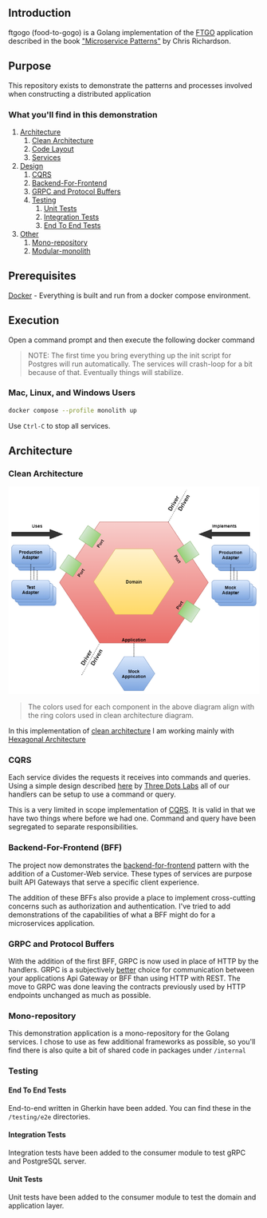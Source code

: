 ## Introduction

ftgogo (food-to-gogo) is a Golang implementation of
the [FTGO](https://github.com/microservices-patterns/ftgo-application) application described in the
book ["Microservice Patterns"](https://www.manning.com/books/microservices-patterns) by Chris Richardson.

## Purpose

This repository exists to demonstrate the patterns and processes involved when constructing a distributed application

### What you'll find in this demonstration

1. [Architecture](#architecture)
    1. [Clean Architecture](#clean-architecture)
    1. [Code Layout](#code-layout)
    1. [Services](#services)
1. [Design](#design)
    1. [CQRS](#cqrs)
    1. [Backend-For-Frontend](#backend-for-frontend-bff)
    1. [GRPC and Protocol Buffers](#grpc-and-protocol-buffers)
    1. [Testing](#testing)
        1. [Unit Tests](#unit-tests)
        1. [Integration Tests](#integration-tests)
        1. [End To End Tests](#end-to-end-tests)
1. [Other](#other)
    1. [Mono-repository](#mono-repository)
    1. [Modular-monolith](#modular-monolith)    

## Prerequisites

[Docker](https://www.docker.com/) - Everything is built and run from a docker compose environment.

## Execution

Open a command prompt and then execute the following docker command

> NOTE: The first time you bring everything up the init script for Postgres will run automatically. The services will crash-loop for a bit because of that. Eventually things will stabilize.

### Mac, Linux, and Windows Users

```bash
docker compose --profile monolith up
```

Use `Ctrl-C` to stop all services.

## Architecture

### Clean Architecture

![Hexagonal Architecture Diagram](docs/hexagonal_architecture_w.png)

> The colors used for each component in the above diagram align with the ring colors used in clean architecture diagram.

In this implementation
of [clean architecture](https://blog.cleancoder.com/uncle-bob/2012/08/13/the-clean-architecture.html) I am working
mainly with
[Hexagonal Architecture](https://jmgarridopaz.github.io/content/hexagonalarchitecture.html)

### CQRS

Each service divides the requests it receives into commands and queries. Using a simple design
described [here](https://threedots.tech/post/basic-cqrs-in-go/) by [Three Dots Labs](https://threedotslabs.com/) all of
our handlers can be setup to use a command or query.

This is a very limited in scope implementation
of [CQRS](https://docs.microsoft.com/en-us/azure/architecture/patterns/cqrs). It is valid in that we have two things
where before we had one. Command and query have been segregated to separate responsibilities.

### Backend-For-Frontend (BFF)

The project now demonstrates the [backend-for-frontend](https://samnewman.io/patterns/architectural/bff/) pattern with
the addition of a Customer-Web service. These types of services are purpose built API Gateways that serve a specific
client experience.

The addition of these BFFs also provide a place to implement cross-cutting concerns such as authorization and
authentication. I've tried to add demonstrations of the capabilities of what a BFF might do for a microservices
application.


### GRPC and Protocol Buffers

With the addition of the first BFF, GRPC is now used in place of HTTP by the handlers. GRPC is a
subjectively [better](https://cloud.google.com/blog/products/api-management/understanding-grpc-openapi-and-rest-and-when-to-use-them)
choice for communication between your applications Api Gateway or BFF than using HTTP with REST. The move to GRPC was
done leaving the contracts previously used by HTTP endpoints unchanged as much as possible.

### Mono-repository

This demonstration application is a mono-repository for the Golang services. I chose to use as few additional frameworks
as possible, so you'll find there is also quite a bit of shared code in packages under `/internal`

### Testing

#### End To End Tests

End-to-end written in Gherkin have been added. You can find these in the `/testing/e2e`
directories.

#### Integration Tests

Integration tests have been added to the consumer module to test gRPC and PostgreSQL server.

#### Unit Tests

Unit tests have been added to the consumer module to test the domain and application layer.
